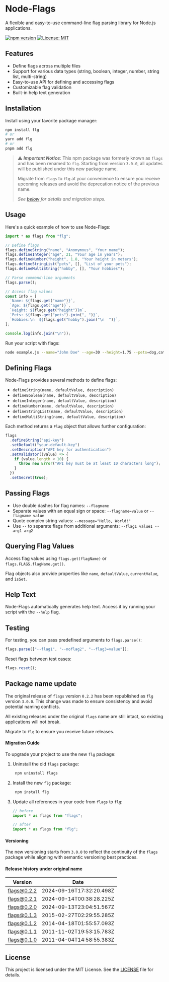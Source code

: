 # Node-Flags

A flexible and easy-to-use command-line flag parsing library for Node.js applications.

[![npm version](https://badge.fury.io/js/flg.svg)](https://badge.fury.io/js/flg)
[![License: MIT](https://img.shields.io/badge/License-MIT-yellow.svg)](https://opensource.org/licenses/MIT)

## Features

- Define flags across multiple files
- Support for various data types (string, boolean, integer, number, string list, multi-string)
- Easy-to-use API for defining and accessing flags
- Customizable flag validation
- Built-in help text generation

## Installation

Install using your favorite package manager:

```bash
npm install flg
# or
yarn add flg
# or
pnpm add flg
```

> ⚠️ _**Important Notice**_: This npm package was formerly known as `flags` and has been renamed to `flg`. Starting from version `3.0.0`, all updates will be published under this new package name.
>
> Migrate from `flags` to `flg` at your convenience to ensure you receive upcoming releases and avoid the deprecation notice of the previous name.
>
> _See [below](#package-name-update) for details and migration steps._

## Usage

Here's a quick example of how to use Node-Flags:

```javascript
import * as flags from "flg";

// Define flags
flags.defineString("name", "Anonymous", "Your name");
flags.defineInteger("age", 21, "Your age in years");
flags.defineNumber("height", 1.8, "Your height in meters");
flags.defineStringList("pets", [], "List of your pets");
flags.defineMultiString("hobby", [], "Your hobbies");

// Parse command-line arguments
flags.parse();

// Access flag values
const info = [
  `Name: ${flags.get("name")}`,
  `Age: ${flags.get("age")}`,
  `Height: ${flags.get("height")}m`,
  `Pets: ${flags.get("pets").join(", ")}`,
  `Hobbies:\n  ${flags.get("hobby").join("\n  ")}`,
];

console.log(info.join("\n"));
```

Run your script with flags:

```bash
node example.js --name="John Doe" --age=30 --height=1.75 --pets=dog,cat --hobby=reading --hobby=gaming
```

## Defining Flags

Node-Flags provides several methods to define flags:

- `defineString(name, defaultValue, description)`
- `defineBoolean(name, defaultValue, description)`
- `defineInteger(name, defaultValue, description)`
- `defineNumber(name, defaultValue, description)`
- `defineStringList(name, defaultValue, description)`
- `defineMultiString(name, defaultValue, description)`

Each method returns a `Flag` object that allows further configuration:

```javascript
flags
  .defineString("api-key")
  .setDefault("your-default-key")
  .setDescription("API key for authentication")
  .setValidator((value) => {
    if (value.length < 10) {
      throw new Error("API key must be at least 10 characters long");
    }
  })
  .setSecret(true);
```

## Passing Flags

- Use double dashes for flag names: `--flagname`
- Separate values with an equal sign or space: `--flagname=value` or `--flagname value`
- Quote complex string values: `--message="Hello, World!"`
- Use `--` to separate flags from additional arguments: `--flag1 value1 -- arg1 arg2`

## Querying Flag Values

Access flag values using `flags.get(flagName)` or `flags.FLAGS.flagName.get()`.

Flag objects also provide properties like `name`, `defaultValue`, `currentValue`, and `isSet`.

## Help Text

Node-Flags automatically generates help text. Access it by running your script with the `--help` flag.

## Testing

For testing, you can pass predefined arguments to `flags.parse()`:

```javascript
flags.parse(["--flag1", "--noflag2", "--flag3=value"]);
```

Reset flags between test cases:

```javascript
flags.reset();
```

## Package name update

The original release of `flags` version `0.2.2` has been republished as `flg` version `3.0.0`. This change was made to ensure consistency and avoid potential naming conflicts.

All existing releases under the original `flags` name are still intact, so existing applications will not break.

Migrate to `flg` to ensure you receive future releases.

#### Migration Guide

To upgrade your project to use the new `flg` package:

1. Uninstall the old `flags` package:

   ```bash
    npm uninstall flags
   ```

2. Install the new `flg` package:

   ```bash
    npm install flg
   ```

3. Update all references in your code from `flags` to `flg`:

   ```js
   // before
   import * as flags from "flags";

   // after
   import * as flags from "flg";
   ```

#### Versioning

The new versioning starts from `3.0.0` to reflect the continuity of the `flags` package while aligning with semantic versioning best practices.

#### Release history under original name

| Version                                                    | Date                     |
| ---------------------------------------------------------- | ------------------------ |
| [flags@0.2.2](https://www.npmjs.com/package/flags/v/0.2.2) | 2024-09-16T17:32:20.498Z |
| [flags@0.2.1](https://www.npmjs.com/package/flags/v/0.2.1) | 2024-09-14T00:38:28.225Z |
| [flags@0.2.0](https://www.npmjs.com/package/flags/v/0.2.0) | 2024-09-13T23:04:51.567Z |
| [flags@0.1.3](https://www.npmjs.com/package/flags/v/0.1.3) | 2015-02-27T02:29:55.285Z |
| [flags@0.1.2](https://www.npmjs.com/package/flags/v/0.1.2) | 2014-04-18T01:55:57.093Z |
| [flags@0.1.1](https://www.npmjs.com/package/flags/v/0.1.1) | 2011-11-02T19:53:15.783Z |
| [flags@0.1.0](https://www.npmjs.com/package/flags/v/0.1.0) | 2011-04-04T14:58:55.383Z |

## License

This project is licensed under the MIT License. See the [LICENSE](LICENSE) file for details.
